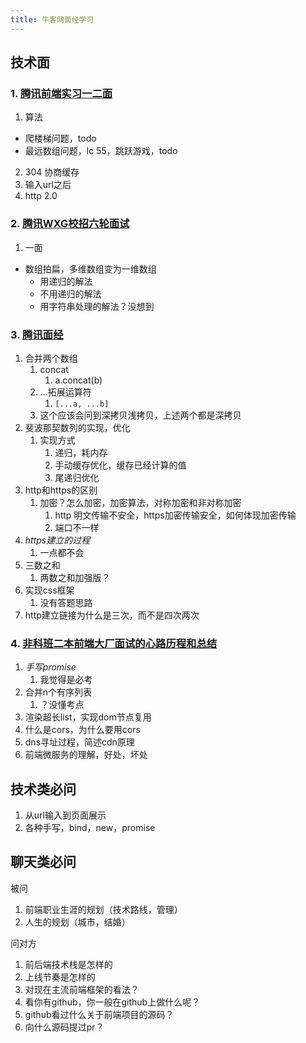 ```yaml
---
title: 牛客网面经学习
---
```


## 技术面
### 1. [腾讯前端实习一二面](https://www.nowcoder.com/discuss/612789?type=2&order=3&pos=4&page=1&channel=-1&source_id=discuss_tag_nctrack)

1. 算法
 - 爬楼梯问题，todo
 - 最远数组问题，lc 55，跳跃游戏，todo
2. 304 协商缓存
3. 输入url之后
4. http 2.0

### 2. [腾讯WXG校招六轮面试](https://www.nowcoder.com/discuss/615276?type=2&order=3&pos=1&page=1&channel=-1&source_id=discuss_tag_nctrack)

1. 一面
 - 数组拍扁，多维数组变为一维数组
    - 用递归的解法
    - 不用递归的解法
    - 用字符串处理的解法？没想到
    
### 3. [腾讯面经](https://juejin.cn/post/6844903853788233741)
1. 合并两个数组
   1. concat
      1. a.concat(b)
   2. ...拓展运算符
      1. `[...a, ...b]`
   3. 这个应该会问到深拷贝浅拷贝，上述两个都是深拷贝
2. 斐波那契数列的实现，优化
   1. 实现方式
      1. 递归，耗内存
      2. 手动缓存优化，缓存已经计算的值
      3. 尾递归优化
3. http和https的区别
   1. 加密？怎么加密，加密算法，对称加密和非对称加密
      1. http 明文传输不安全，https加密传输安全，如何体现加密传输
      2. 端口不一样
4. *https建立的过程*
   1. 一点都不会
5. 三数之和
   1. 两数之和加强版？
6. 实现css框架
   1. 没有答题思路
7. http建立链接为什么是三次，而不是四次两次

### 4. [非科班二本前端大厂面试的心路历程和总结](https://juejin.cn/post/6844904111150727181)
1. *手写promise*
   1. 我觉得是必考
2. 合并n个有序列表
   1. ？没懂考点
3. 渲染超长list，实现dom节点复用
4. 什么是cors，为什么要用cors
5. dns寻址过程，简述cdn原理
6. 前端微服务的理解，好处，坏处

## 技术类必问
1. 从url输入到页面展示
2. 各种手写，bind，new，promise
## 聊天类必问
被问 

1. 前端职业生涯的规划（技术路线，管理）
2. 人生的规划（城市，结婚）

问对方

1. 前后端技术栈是怎样的
2. 上线节奏是怎样的
3. 对现在主流前端框架的看法？
4. 看你有github，你一般在github上做什么呢？ 
5. github看过什么关于前端项目的源码？ 
6. 向什么源码提过pr？
